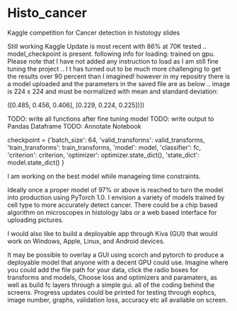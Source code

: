 # Histo_cancer
Kaggle competition for Cancer detection in histology slides


Still working Kaggle Update is most recent with 86% at 70K tested .. model_checkpoint is present. following info for loading:
trained on gpu. Please note that I have not added any instruction to load as I am still fine tuning the project .. I t has turned out to be much more challenging to get the results over 90 percent than I imagined! however in my repositry there is a model uploaded and the parameters in the saved file are as below .. image is 224 x 224 and must be normalized with mean and standard deviation:

([0.485, 0.456, 0.406],
[0.229, 0.224, 0.225])])

TODO: write all functions after fine tuning model
TODO: write output to Pandas Dataframe
TODO: Annotate Notebook

checkpoint = {'batch_size': 64,
                      'valid_transforms': valid_transforms,
                      'train_transforms': train_transforms,
                      'model': model,
                      'classifier': fc,
                      'criterion': criterion,
                      'optimizer': optimizer.state_dict(),
                      'state_dict': model.state_dict()
                      }

I am working on the best model while manageing time constraints.

Ideally once a proper model of 97% or above is reached to turn the model into production using PyTorch 1.0. I envision a variety of models trained 
by cell type to more accurately detect cancer. There could be a chip based algorithm on microscopes in histology labs or a web based interface for 
uploading pictures.

I would also like to build a deployable app through Kiva (GUI) that would work on Windows, Apple, Linux, and Android devices.  

It may be possible to overlay a GUI using scorch and pytorch to produce a deployable model that anyone with a decent GPU could use. Imagine 
where you could add the file path for your data, click the radio boxes for transforms and models, Choose loss and optimizers and paramaters,
as well as build fc layers through a simple gui. all of the coding behind the screens. Progress updates could be printed for testing through 
eophcs, image number, graphs, validation loss, accuracy etc all available on screen.


